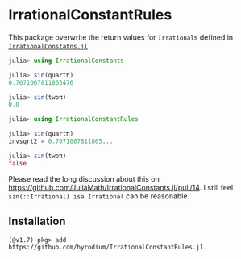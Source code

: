 # IrrationalConstantRules

This package overwrite the return values for `Irrational`s defined in [`IrrationalConstatns.jl`](https://github.com/JuliaMath/IrrationalConstants.jl).

```julia
julia> using IrrationalConstants

julia> sin(quartπ)
0.7071067811865476

julia> sin(twoπ)
0.0

julia> using IrrationalConstantRules

julia> sin(quartπ)
invsqrt2 = 0.7071067811865...

julia> sin(twoπ)
false
```

Please read the long discussion about this on https://github.com/JuliaMath/IrrationalConstants.jl/pull/14.
I still feel `sin(::Irrational) isa Irrational` can be reasonable.

## Installation

```
(@v1.7) pkg> add https://github.com/hyrodium/IrrationalConstantRules.jl
```
